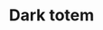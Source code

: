---
layout: item
title: Dark totem
item-id: 19685
datatable: true
id: 19685
name: "Dark totem"
members: true
lowalch: 180
highalch: 270
examine: "A dark power emanates from this totem."
monsters:
  - id: 7286
    name: "Skotizo"
    members: true
    combat_level: 321
    wiki_url: "https://oldschool.runescape.wiki/w/Skotizo"
    drops:
      - quantity: "1"
        rarity: 0.0078125
        drop_requirements: null
---